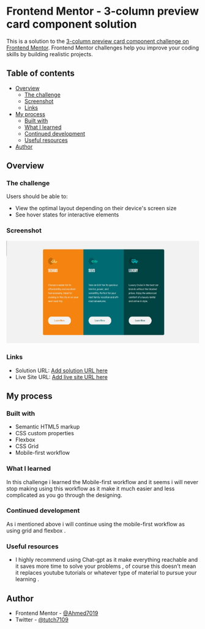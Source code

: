 # Frontend Mentor - 3-column preview card component solution

This is a solution to the [3-column preview card component challenge on Frontend Mentor](https://www.frontendmentor.io/challenges/3column-preview-card-component-pH92eAR2-). Frontend Mentor challenges help you improve your coding skills by building realistic projects.

## Table of contents

- [Overview](#overview)
  - [The challenge](#the-challenge)
  - [Screenshot](#screenshot)
  - [Links](#links)
- [My process](#my-process)
  - [Built with](#built-with)
  - [What I learned](#what-i-learned)
  - [Continued development](#continued-development)
  - [Useful resources](#useful-resources)
- [Author](#author)

## Overview

### The challenge

Users should be able to:

- View the optimal layout depending on their device's screen size
- See hover states for interactive elements

### Screenshot

![](./screenshot.jpg)

### Links

- Solution URL: [Add solution URL here](https://your-solution-url.com)
- Live Site URL: [Add live site URL here](https://your-live-site-url.com)

## My process

### Built with

- Semantic HTML5 markup
- CSS custom properties
- Flexbox
- CSS Grid
- Mobile-first workflow

### What I learned

In this challenge i learned the Mobile-first workflow and it seems i will never stop making using this workflow as it make it much easier and less complicated as you go through the designing.

### Continued development

As i mentioned above i will continue using the mobile-first workflow as using grid and flexbox .

### Useful resources

- I highly recommend using Chat-gpt as it make everything reachable and it saves more time to solve your problems , of course this doesn't mean it replaces youtube tutorials or whatever type of material to pursue your learning .

## Author

- Frontend Mentor - [@Ahmed7019](https://www.frontendmentor.io/profile/yourusername)
- Twitter - [@tutch7109](https://twitter.com/titch7109)
